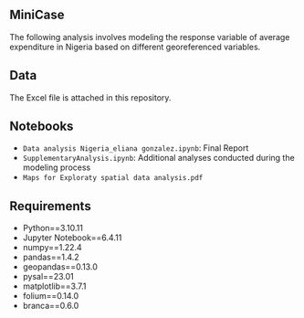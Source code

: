 ## MiniCase
The following analysis involves modeling the response variable of average expenditure in Nigeria based on different georeferenced variables.


## Data

The Excel file is attached in this repository.

## Notebooks

- `Data analysis Nigeria_eliana gonzalez.ipynb`: Final Report
- `SupplementaryAnalysis.ipynb`: Additional analyses conducted during the modeling process
- `Maps for Exploraty spatial data analysis.pdf`

## Requirements

- Python==3.10.11
- Jupyter Notebook==6.4.11
- numpy==1.22.4
- pandas==1.4.2
- geopandas==0.13.0
- pysal==23.01
- matplotlib==3.7.1
- folium==0.14.0
- branca==0.6.0


